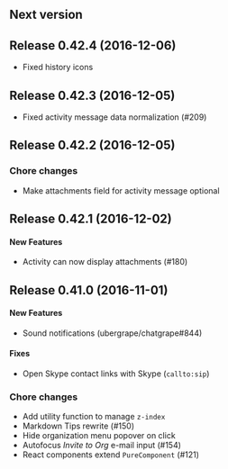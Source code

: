 ## Next version

## Release 0.42.4 (2016-12-06)

* Fixed history icons

## Release 0.42.3 (2016-12-05)

* Fixed activity message data normalization (#209)

## Release 0.42.2 (2016-12-05)

### Chore changes

* Make attachments field for activity message optional

## Release 0.42.1 (2016-12-02)

#### New Features

* Activity can now display attachments (#180)

## Release 0.41.0 (2016-11-01)

#### New Features

* Sound notifications (ubergrape/chatgrape#844)

#### Fixes

* Open Skype contact links with Skype (`callto:sip`)

### Chore changes

* Add utility function to manage `z-index`
* Markdown Tips rewrite (#150)
* Hide organization menu popover on click
* Autofocus *Invite to Org* e-mail input (#154)
* React components extend `PureComponent` (#121)

